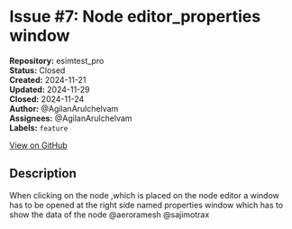# Issue #7: Node editor_properties window

**Repository:** esimtest_pro  
**Status:** Closed  
**Created:** 2024-11-21  
**Updated:** 2024-11-29  
**Closed:** 2024-11-24  
**Author:** @AgilanArulchelvam  
**Assignees:** @AgilanArulchelvam  
**Labels:** `feature`  

[View on GitHub](https://github.com/Simtestlab/esimtest_pro/issues/7)

## Description

When clicking on the node ,which is placed on the node editor a window has to be opened at the right side named properties window which has to show the data of the node @aeroramesh @sajimotrax 